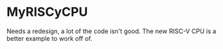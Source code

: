 # MyRISCyCPU   
Needs a redesign, a lot of the code isn't good. The new RISC-V CPU is a better example to work off of.
